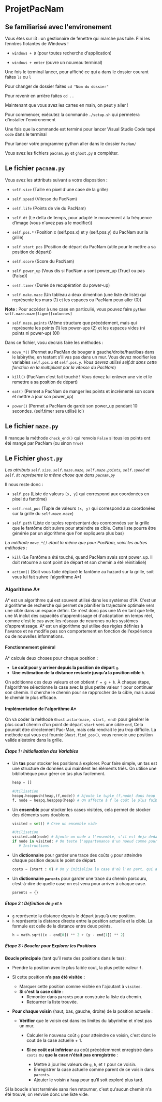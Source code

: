 # ProjetPacNam

## Se familiarisé avec l'environement

Vous êtes sur i3 : un gestionaire de fenettre qui marche pas tuile. Fini les fenntres flotantes de Windows !

- `windows + D`      (pour toutes recherche d'application)

- `windows + enter`  (ouvre un nouveau terminal)

Une fois le terminal lancer, pour affiché ce qui a dans le dossier courant faites `ls` ou `l`

Pour changer de dossier faites `cd "Nom du dossier"`

Pour revenir en arrière faites `cd ..`

Maintenant que vous avez les cartes en main, on peut y aller !

Pour commencer, exécutez la commande `./setup.sh` qui permetera d'installer l'environement

Une fois que la commande est terminé pour lancer Visual Studio Code tapé `code` dans le terminal

Pour lancer votre programme python aller dans le dossier `PacNam/`

Vous avez les fichiers `pacnam.py` et `ghost.py` a compléter.

## Le fichier `pacnam.py`

Vous avez les atttributs suivant a votre disposition : 

- `self.size`         (Taille en pixel d'une case de la grille)

- `self.speed`        (Vitesse du PacNam)

- `self.life`         (Points de vie du PacNam)

- `self.dt`           (Le delta de temps, pour adapté le mouvement à la fréquence d'image (vous n'avez pas a le modifier))

- `self.pos.*`       (Position x (self.pos.x) et y (self.pos.y) du PacNam sur la grille)

- `self.start_pos`    (Position de départ du PacNam (utile pour le mettre a sa position de départ))

- `self.score`        (Score du PacNam)

- `self.power_up`     (Vous dis si PacNam a sont power_up (True) ou pas (False))

- `self.timer`        (Durée de recupération du power-up)

- `self.make.maze`    (Un tableau a deux dimention (une liste de liste) qui représente les murs (1) et les espaces ou PacNam peux aller (0))

**Note** : Pour accéder à une case en particulié, vous pouvez faire ```python self.maze.maze[ligne][colonnes]```

- `self.maze.points`  (Même structure que précédement, mais qui représente les points (1) les power-ups (2) et les espaces vides (ni points ni power-up) (0))

Dans ce fichier, vosu decrais faire les méthodes : 

- `move_*()`         (Permet au PacMan de bouger à gauche/droite/haut/bas dans le labirythe, en testant s'il vas pas dans un mur. Vous devez modifier les variables `self.pos.x` et `self.pos.y`. *Vous devrez utilisé self.dt dans cette fonction en la multipliant par la vitesse du PacNam*)

- `kill()`            (PacNam c'est fait touché ! Vous devez lui enlever une vie et le remettre a sa position de départ)

- `eat()`             (Permet a PacNam de manger les points et incrémenté son score et mettre a jour son power_up)

- `power()`           (Permet a PacNam de gardé son power_up pendant 10 secondes. (self.timer sera utilisé ici)

## Le fichier `maze.py`

Il manque la méthode `check_end()` qui renvois `False` si tous les points ont été mangé par PacNam (ou sinon `True`)

## Le Fichier `ghost.py`

*Les attributs `self.size`, `self.maze.maze`, `self.maze.points`, `self.speed` et `self.dt` représente la même chose que dans `pacnam.py`*

Il nous reste donc : 

- `self.pos`          (Liste de valeurs `[x, y]` qui correspond aux coordonées en pixel du fantôme)

- `self.real_pos`     (Tuple de valeurs `(x, y)` qui correspond aux coordonées sur la grille du `self.maze.maze`)

- `self.path`         (Liste de tuples représentant des coordonnées sur la grille que le fantôme doit suivre pour atteindre sa cible. Cette liste pourra être générée par un algorithme que l'on expliquera plus bas)

*La méthode `move_*()` étant la même que pour PacNam, voici les autres méthodes :*

- `kill`              (Le Fantôme a été touché, quand PacNam avais sont power_up. Il doit retourné a sont point de départ et son chemin a été réinitialisé)

- `action()`          (Soit vous faite déplacé le fantôme au hazard sur la grille, soit vous lui fait suivre l'algorithme A*)


### Algorithme A*

A* est un algorithme qui est souvent utilisé dans les systèmes d'IA. C'est un algorithme de recherche qui permet de planifier la trajectoire optimale vers une cible dans un espace défini.
Ce n'est donc pas une IA en tant que telle, une IA inclut des capacités d'apprentissage et d'adaptation en temps réel, comme c'est le cas avec les réseaux de neurones ou les systèmes d'apprentissage.
A* est un algorithme qui utilise des règles définies à l'avance et ne modifie pas son comportement en fonction de l'expérience ou de nouvelles informations.

 #### Fonctionnement général

A* calcule deux choses pour chaque position :

   - **Le coût pour y arriver depuis la position de départ** `g`.
   - **Une estimation de la distance restante jusqu’a la position cible** `h`.

On additionne ces deux valeurs et on obtient `f = g + h`. À chaque étape, l'algorithme sélectionne la case avec la plus petite valeur `f` pour continuer son chemin.
Il cherche le chemin pour se rapprocher de la cible, mais aussi le chemin le plus efficace.


#### Implémentation de l'algorithme A*

On va coder la méthode `Ghost.astar(maze, start, end)` pour générer le plus court chemin d'un point de départ `start` vers une cible `end`, Cela pourrait être directement Pac-Man, mais cela rendrait le jeu trop difficile.
La methode qui vous est fournie `Ghost.find_pos()`, vous renvoie une position valide aléatoire dans la grille.

##### Étape 1 : Initialisation des Variables

- Un **tas** pour stocker les positions à explorer. Pour faire simple, un tas est une structure de données qui maintient les éléments triés.
   On utilise une bibliothèque pour gérer ce tas plus facilement.
  ```python
  heap = []

  #Utilisation
  heapq.heappush(heap,(f,node)) # Ajoute le tuple (f,node) dans heap
  f, node = heapq.heappop(heap) # On affecte à f le coût le plus faible dans le tas et à node le nœud qui lui est associé.
  ```
  
- Un **ensemble** pour stocker les cases visitées, cela permet de stocker des éléments sans doublons.
  ```python
  visited = set() # Cree un ensemble vide

  #Utilisation
  visited.add(node) # Ajoute un node a l'ensemble, s'il est deja dedans il sera ignore
  if node in visited: # On teste l'appartenance d'un noeud comme pour une liste classique
     # Instructions
  ```
- Un **dictionnaire** pour garder une trace des coûts `g` pour atteindre chaque position depuis le point de départ.
   ```python
   costs = {start : 0} # On y initialise la case d'où l'on part, qui a donc un coût de 0.
   ```
- Un **dictionnaire `parents`** pour garder une trace du chemin parcouru, c’est-à-dire de quelle case on est venu pour arriver à chaque case.
   ```python
   parents = {}
   ```

##### Étape 2 : Définition de `g` et `h`

- `g` représente la distance depuis le départ jusqu’à une position.
- `h` représente la distance directe entre la position actuelle et la cible. La formule est celle de la distance entre deux points.
  ```python
  h = math.sqrt((x - end[0]) ** 2 + (y - end[1]) ** 2)
  ```
##### Étape 3 : Boucler pour Explorer les Positions

**Boucle principale** (tant qu’il reste des positions dans le tas) :
   - Prendre la position avec le plus faible cout, la plus petite valeur `f`.
   - Si cette position **n’a pas été visitée** :
     - Marquer cette position comme visitée en l'ajoutant à `visited`.
     - **Si c'est la case cible** :
       - Remonter dans `parents` pour construire la liste du chemin.
       - Retourner la liste trouvée.

   - **Pour chaque voisin** (haut, bas, gauche, droite) de la position actuelle :
     - **Vérifier** que le voisin est dans les limites du labyrinthe et n'est pas un mur.
        - Calculer le nouveau coût `g` pour atteindre ce voisin, c'est donc le cout de la case actuelle + 1.

        - **Si ce coût est inférieur** au coût précédemment enregistré  dans `costs` ou **que la case n'était pas enregistrée** :
          - Mettre à jour les valeurs de `g`, `h`, et `f` pour ce voisin.
          - Enregistrer la case actuelle comme parent de ce voisin dans `parents`.
          - Ajouter le voisin a `heap` pour qu’il soit exploré plus tard.

Si la boucle s'est terminée sans rien retourner, c'est qu'aucun chemin n'a été trouvé, on renvoie donc une liste vide.



